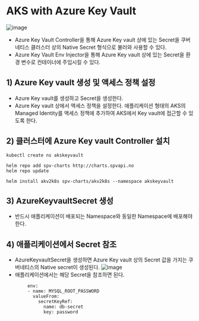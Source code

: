 # AKS with Azure Key Vault

![image](https://user-images.githubusercontent.com/50107548/235052130-7dc2cbb5-0f96-4a8a-b6d4-b05bd3aa8bf8.png)

* Azure Key Vault Controller을 통해 Azure Key vault 상에 있는 Secret을 쿠버네티스 클러스터 상의 Native Secret 형식으로 불러와 사용할 수 있다.
* Azure Key Vault Env Injector을 통해 Azure Key vault 상에 있는 Secret을 환경 변수로 컨테이너에 주입시킬 수 있다.


## 1) Azure Key vault 생성 및 액세스 정책 설정
* Azure Key vault를 생성하고 Secret을 생성한다.
* Azure Key vault 상에서 액세스 정책을 설정한다. 애플리케이션 형태의 AKS의 Managed Identity를 액세스 정책에 추가하여 AKS에서 Key vault에 접근할 수 있도록 한다.

## 2) 클러스터에 Azure Key vault Controller 설치
```
kubectl create ns akskeyvault
```
```
helm repo add spv-charts http://charts.spvapi.no
helm repo update
```
```
helm install akv2k8s spv-charts/akv2k8s --namespace akskeyvault
```

## 3) AzureKeyvaultSecret 생성
* 반드시 애플리케이션이 배포되는 Namespace와 동일한 Namespace에 배포해야 한다.

## 4) 애플리케이션에서 Secret 참조
* AzureKeyvaultSecret을 생성하면 Azure Key vault 상의 Secret 값을 가지는 쿠버네티스의 Native secret이 생성된다.
![image](https://user-images.githubusercontent.com/50107548/235057643-7c81edd3-73fa-46c2-9b79-f014a7b60f40.png)
* 애플리케이션에서는 해당 Secret을 참조하면 된다.
```
        env:
        - name: MYSQL_ROOT_PASSWORD
          valueFrom: 
            secretKeyRef:
              name: db-secret
              key: password
```
